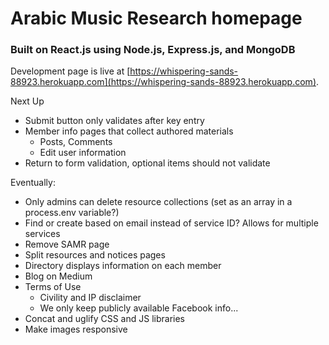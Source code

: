 # Arabic Music Research homepage

### Built on React.js using Node.js, Express.js, and MongoDB

Development page is live at [https://whispering-sands-88923.herokuapp.com](https://whispering-sands-88923.herokuapp.com).

Next Up
* Submit button only validates after key entry
* Member info pages that collect authored materials
    * Posts, Comments
    * Edit user information
* Return to form validation, optional items should not validate

Eventually:
* Only admins can delete resource collections (set as an array in a process.env variable?)
* Find or create based on email instead of service ID? Allows for multiple services
* Remove SAMR page
* Split resources and notices pages
* Directory displays information on each member
* Blog on Medium
* Terms of Use
    * Civility and IP disclaimer
    * We only keep publicly available Facebook info...
* Concat and uglify CSS and JS libraries
* Make images responsive
